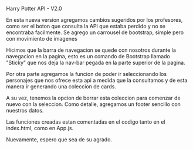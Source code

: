 Harry Potter API - V2.0

En esta nueva version agregamos cambios sugeridos por los profesores, como ser el boton que consulta la API que estaba perdido y no se encontraba facilmente.
Se agrego un carrousel de bootstrap, simple pero con movimiento de imagenes 

Hicimos que la barra de navegacion se quede con nosotros durante la navegacion en la pagina, esto es un comando de Bootstrap llamado "Sticky" que nos deja la nav-bar pegada en la parte superior de la pagina.

Por otra parte agregamos la funcion de poder ir seleccionando los personajes que nos ofrece esta api a medida que la consultamos y de esta manera ir generando una coleccion de cards. 

A su vez, tenemos la opcion de borrar esta coleccion para comenzar de nuevo con la seleccion.
Como detalle, agregamos un footer sencillo con nuestros datos.

Las funciones creadas estan comentadas en el codigo tanto en el index.html, como en App.js.

Nuevamente, espero que sea de su agrado.